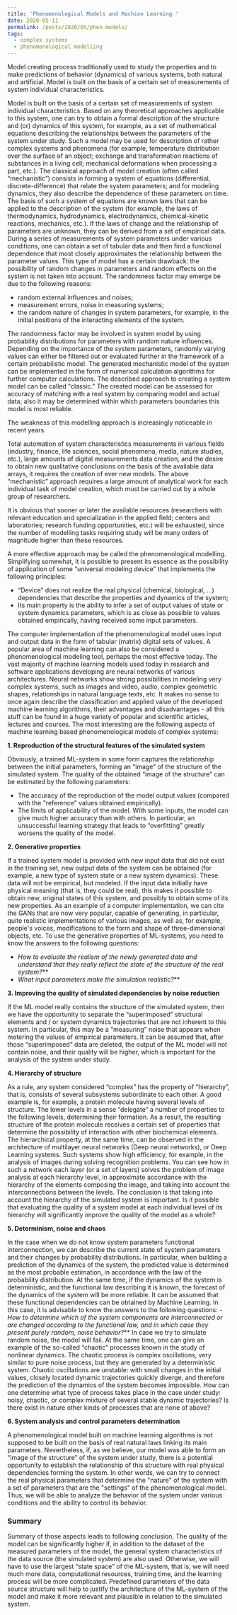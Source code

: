 ```yaml
---
title: 'Phenomenological Models and Machine Learning '
date: 2020-05-11
permalink: /posts/2020/05/phen-models/
tags:
  - complex systems
  - phenomenological modelling
---
```



Model creating process traditionally used to study the properties and to make predictions of behavior (dynamics) of various systems, 
both natural and artificial. Model is built on the basis of a certain set of measurements of system individual characteristics. 

 <!--more-->
Model is built on the basis of a certain set of measurements of system individual characteristics. Based on any theoretical approaches 
applicable to this system, one can try to obtain a formal description of the structure and (or) dynamics of this system, for example, as a set of mathematical equations describing the relationships between the parameters of the system under study. Such a model may be used for description of rather complex systems and phenomena (for example, temperature distribution over the surface of an object; exchange and transformation reactions of substances in a living cell; mechanical deformations when processing a part, etc.).
The classical approach of model creation (often called “mechanistic”) consists in forming a system of equations (differential, discrete-difference) that relate the system parameters; and for modeling dynamics, they also describe the dependence of these parameters on time. The basis of such a system of equations are known laws that can be applied to the description of the system (for example, the laws of thermodynamics, hydrodynamics, electrodynamics, chemical-kinetic reactions, mechanics, etc.).
If the laws of change and the relationship of parameters are unknown, they can be derived from a set of empirical data. During a series of measurements of system parameters under various conditions, one can obtain a set of tabular data and then find a functional dependence that most closely approximates the relationship between the parameter values.
This type of model has a certain drawback: the possibility of random changes in parameters and random effects on the system is not 
taken into account. The randomness factor may emerge be due to the following reasons:
+ random external influences and noises;
+ measurement errors, noise in measuring systems;
+ the random nature of changes in system parameters, for example, in the initial positions of the interacting elements of the system.

The randomness factor may be involved in system model by using probability distributions for parameters with random nature influences. Depending on the importance of the system parameters, randomly varying values can either be filtered out or evaluated further in the framework of a certain probabilistic model.
The generated mechanistic model of the system can be implemented in the form of numerical calculation algorithms for further computer calculations.
The described approach to creating a system model can be called "classic." The created model can be assessed for accuracy of matching with a real system by comparing model and actual data; also it may be determined within which parameters boundaries this model is most reliable.

The weakness of this modelling approach is increasingly noticeable in recent years. 

Total automation of system characteristics measurements in various fields (industry, finance, life sciences, social phenomena, media, nature studies, etc.), large amounts of digital measurements data creation, and the desire to obtain new qualitative conclusions on the basis of the available data arrays, it requires the creation of ever new models. The above “mechanistic” approach requires a large amount of analytical work for each individual task of model creation, which must be carried out by a whole group of researchers.

It is obvious that sooner or later the available resources (researchers with relevant education and specialization in the applied field; centers and laboratories; research funding opportunities, etc.)  will be exhausted, since the number of modelling tasks requiring study will be many orders of magnitude higher than these resources.

A more effective approach may be called the phenomenological modelling. Simplifying somewhat, it is possible to present its essence as the possibility of application of  some “universal modeling device” that implements the following principles:
+ “Device” does not realize the real physical (chemical, biological, ...) dependencies that describe the properties and dynamics of the system;
+ Its main property is the ability to infer a set of output values of state or system dynamics parameters,  which is as close as possible to values obtained empirically, having received some input parameters.

The computer implementation of the phenomenological model uses input and output data in the form of tabular (matrix) digital sets of values. A popular area of machine learning can also be considered a phenomenological modeling tool, perhaps the most effective today. The vast majority of machine learning models used today in research and software applications developing are neural networks of various architectures. Neural networks show strong possibilities in modeling very complex systems, such as images and video, audio, complex geometric shapes, relationships in natural language texts, etc.
It makes no sense to once again describe the classification and applied value of the developed machine learning algorithms, their advantages and disadvantages - all this stuff can be found in a huge variety of popular and scientific articles, lectures and courses. The most interesting are the following aspects of machine learning based phenomenological models of complex systems:

**1. Reproduction of the structural features of the simulated system**

Obviously, a trained ML-system in some form captures the relationship between the initial parameters, forming an “image” of the 
structure of the simulated system. The quality of the obtained “image of the structure” can be estimated by the following parameters:
+ The accuracy of the reproduction of the model output values  (compared with the "reference" values obtained empirically).
+ The limits of applicability of the model. With some inputs, the model can give much higher accuracy than with others. In particular, an unsuccessful learning strategy that leads to “overfitting” greatly worsens the quality of the model.

**2. Generative properties**

If a trained system model is provided with new input data that did not exist in the training set, new output data of the system can be obtained (for example, a new type of system state or a new system dynamics). These data will not be empirical, but modeled. If the input data initially have physical meaning (that is, they could be real), this makes it possible to obtain new, original states of this system, and possibly to obtain some of its new properties.
As an example of a computer implementation, we can cite the GANs that are now very popular, capable of generating, in particular, quite realistic implementations of various images, as well as, for example, people's voices, modifications to the form and shape of three-dimensional objects, etc.
To use the generative properties of ML-systems, you need to know the answers to the following questions:
+ _How to evaluate the realism of the newly generated data and understand that they really reflect the state of the structure of the real system?_**
+ _What input parameters make the simulation realistic?_**

**3. Improving the quality of simulated dependencies by noise reduction**

If the ML model really contains the structure of the simulated system, then we have the opportunity to separate the “superimposed” 
structural elements and / or system dynamics trajectories that are not inherent to this system. In particular, this may 
be a “measuring” noise that appears when metering the values of empirical parameters. It can be assumed that, after those 
“superimposed” data are deleted,  the output of the ML model will not contain noise, and their quality will be higher, which is 
important for the analysis of the system under study.

**4. Hierarchy of structure**

As a rule, any system considered “complex” has the property of “hierarchy”, that is, consists of several subsystems subordinate to each other. A good example is, for example, a protein molecule having several levels of structure. The lower levels in a sense “delegate” a number of properties to the following levels, determining their formation. As a result, the resulting structure of the protein molecule receives a certain set of properties that determine the possibility of interaction with other biochemical elements.
The hierarchical property, at the same time, can be observed in the architecture of multilayer neural networks (Deep neural networks), or Deep Learning systems. Such systems show high efficiency, for example, in the analysis of images during solving recognition problems. You can see how in such a network each layer (or a set of layers) solves the problem of image analysis at each hierarchy level, in approximate accordance with the hierarchy of the elements composing the image, and taking into account the interconnections between the levels.
The conclusion is that taking into account the hierarchy of the simulated system is important. Is it possible that evaluating the quality of a system model at each individual level of its hierarchy will significantly improve the quality of the model as a whole?

**5. Determinism, noise and chaos**

In the case when we do not know system parameters functional interconnection, we can describe the current state of system parameters 
and their changes by probability distributions. In particular, when building a prediction of the dynamics of the system, 
the predicted value is determined as the most probable estimation, in accordance with the law of the probability distribution. 
At the same time, if the dynamics of the system is deterministic, and the functional law describing it is known, 
the forecast of the dynamics of the system will be more reliable. It can be assumed that these functional dependencies can be 
obtained by Machine Learning. In this case, it is advisable to know the answers to the following questions:
_- How to determine which of the system components are interconnected or are changed according to the functional law, and in which case they present purely random, noise behavior?_**
In case we try to simulate random noise, the model will fail. At the same time, one can give an example of the so-called “chaotic” processes known in the study of nonlinear dynamics. The chaotic process is complex oscillations, very similar to pure noise process, but they are generated by a deterministic system. Chaotic oscillations are unstable: with small changes in the initial values, closely located dynamic trajectories quickly diverge, and therefore the prediction of the dynamics of the system becomes impossible.
How can one determine what type of process takes place in the case under study:  noisy, chaotic, or complex mixture of several stable dynamic trajectories? Is there exist in nature other kinds of processes that are none of above?

**6. System analysis and control parameters determination**

A phenomenological model built on machine learning algorithms is not supposed to be built on the basis of real natural laws linking its main parameters. Nevertheless, if, as we believe, our model was able to form an “image of the structure” of the system under study, there is a potential opportunity to establish the relationship of this structure with real physical dependencies forming  the system.  In other words, we can try to connect the real physical parameters that determine the "nature" of the system with a set of parameters that are the "settings" of the phenomenological model. Thus, we will be able to analyze the behavior of the system under various conditions and the ability to control its behavior.

### Summary

Summary of those aspects leads to following conclusion.
The quality of the model can be significantly higher if, in addition to the dataset of the measured parameters of the model, 
the general system characteristics of the data source (the simulated system) are also used. Otherwise, we will have to use the 
largest “state space” of the ML-system, that is, we will need much more data, computational resources, training time, and the 
learning process will be more complicated. Predefined parameters of the data source structure will help to justify the architecture 
of the ML-system of the model and make it more relevant and plausible in relation to the simulated system.
